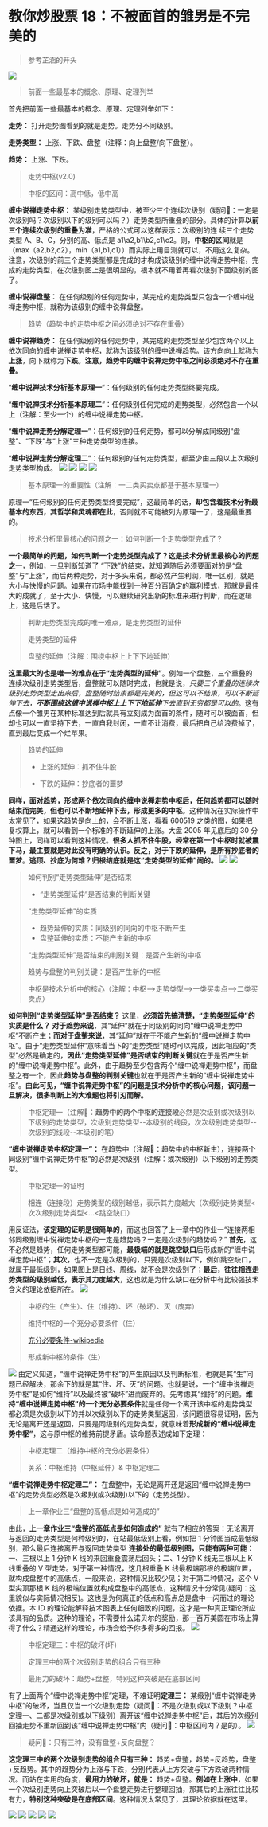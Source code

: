 # 教你炒股票 18：不被面首的雏男是不完美的

> 参考芷涵的开头

![](./0.png)

> 前面一些最基本的概念、原理、定理列举

首先把前面一些最基本的概念、原理、定理列举如下：

**走势：** 打开走势图看到的就是走势。走势分不同级别。

**走势类型：** 上涨、下跌、盘整（注释：向上盘整/向下盘整）。

**趋势：** 上涨、下跌。

> 走势中枢(v2.0)
>
> 中枢的区间：高中低，低中高

**缠中说禅走势中枢：** 某级别走势类型中，被至少三个连续次级别（疑问🤔️：一定是次级别吗？次级别以下的级别可以吗？）走势类型所重叠的部分。具体的计算**以前三个连续次级别的重叠为准**，严格的公式可以这样表示：次级别的连 续三个走势类型 A、B、C，分别的高、低点是 a1\a2,b1\b2,c1\c2。则，**中枢的区间**就是（max（a2,b2,c2），min（a1,b1,c1））而实际上用目测就可以，不用这么复杂。注意，次级别的前三个走势类型都是完成的才构成该级别的缠中说禅走势中枢，完成的走势类型，在次级别图上是很明显的，根本就不用着再看次级别下面级别的图了。

**缠中说禅盘整：** 在任何级别的任何走势中，某完成的走势类型只包含一个缠中说禅走势中枢，就称为该级别的缠中说禅盘整。

> 趋势（趋势中的走势中枢之间必须绝对不存在重叠）

**缠中说禅趋势：** 在任何级别的任何走势中，某完成的走势类型至少包含两个以上依次同向的缠中说禅走势中枢，就称为该级别的缠中说禅趋势。该方向向上就称为**上涨**，向下就称为**下跌**。**注意，趋势中的缠中说禅走势中枢之间必须绝对不存在重叠。**

“**缠中说禅技术分析基本原理一**”：任何级别的任何走势类型终要完成。

“**缠中说禅技术分析基本原理二**”：任何级别任何完成的走势类型，必然包含一个以上（注解：至少一个）的缠中说禅走势中枢。

“**缠中说禅走势分解定理一**”：任何级别的任何走势，都可以分解成同级别“盘整”、“下跌”与“上涨”三种走势类型的连接。

“**缠中说禅走势分解定理二**“：任何级别的任何走势类型，都至少由三段以上次级别走势类型构成。
![](./11.png)
![](./12.png)
![](./13.png)
![](./14.png)

> 基本原理一的重要性（注解：一二类买卖点都基于基本原理一）

原理一“任何级别的任何走势类型终要完成”，这最简单的话，**却包含着技术分析最基本的东西，其哲学和灵魂都在此**，否则就不可能被列为原理一了，这是最重要的。

> 技术分析里最核心的问题之一：如何判断一个走势类型完成了？

**一个最简单的问题，如何判断一个走势类型完成了？这是技术分析里最核心的问题之一**，例如，一旦判断知道了 “下跌”的结束，就知道随后必须要面对的是“盘整”与“上涨”，而后两种走势，对于多头来说，都必然产生利润，唯一区别，就是大小与快慢的问题。如果在市场中能找到一种百分百确定的赢利模式，那就是最伟大的成就了，至于大小、快慢，可以继续研究出新的标准来进行判断，而在逻辑上，这是后话了。

> 判断走势类型完成的唯一难点，是走势类型的延伸
>
> 走势类型的延伸
>
> 盘整的延伸（注解：围绕中枢上上下下地延伸）

**这里最大的也是唯一的难点在于“走势类型的延伸”**。例如一个盘整，三个重叠的连续次级别走势类型后，盘整就可以随时完成，也就是说，_只要三个重叠的连续次级别走势类型走出来后，盘整随时结束都是完美的，但这可以不结束，可以不断延伸下去，**不断围绕这缠中说禅中枢上上下下地延伸**下去直到无穷都是可以的_。这有点像一个雏男在某种标准达到后就具有立刻成为面首的条件，随时可以被面首，但却也可以一直坚持下去，一直自我封闭，一直不让消费，最后把自己给浪费掉了，直到最后变成一个烂苹果。

> 趋势的延伸
>
> - 上涨的延伸：抓不住牛股
>
> - 下跌的延伸：抄底者的噩梦

**同样，面对趋势，形成两个依次同向的缠中说禅走势中枢后，任何趋势都可以随时结束而完美，但也可以不断地延伸下去，形成更多的中枢**。这种情况在实际操作中太常见了，如果这趋势是向上的，会不断上涨，看看 600519 之类的图，如果把复权算上，就可以看到一个标准的不断延伸的上涨。大盘 2005 年见底后的 30 分钟图上，同样可以看到这种情况。**很多人抓不住牛股，经常在第一个中枢时就被震下马，最主要就是对此没有明确的认识。反之，对于下跌的延伸，是所有抄底者的噩梦**。**逃顶、抄底为何难？归根结底就是这“走势类型的延伸”闹的。**
![](./15.png)
![](./16.png)

> 如何判别“走势类型延伸”是否结束
>
> - “走势类型延伸”是否结束的判断关键
>
> “走势类型延伸”的实质
>
> - 趋势延伸的实质：同级别的同向的中枢不断产生
> - 盘整延伸的实质：不能产生新的中枢
>
> “走势类型延伸”是否结束的判别关键：是否产生新的中枢
>
> 趋势与盘整的判别关键：是否产生新的中枢
>
> 中枢是技术分析中的核心（注解：中枢-->走势类型-->一类买卖点-->二类买卖点）

**如何判别“走势类型延伸”是否结束？** 这里，**必须首先搞清楚，“走势类型延伸”的实质是什么？** **对于趋势来说**，其“延伸”就在于同级别的同向“缠中说禅走势中枢”不断产生；**而对于盘整来说**，其“延伸”就在于不能产生新的“缠中说禅走势中枢”。由于“走势类型延伸”意味着当下的“走势类型”随时可以完成，因此相应的“类型”必然是确定的，**因此“走势类型延伸”是否结束的判断关键**就在于是否产生新的“缠中说禅走势中枢”。此外，由于趋势至少包含两个“缠中说禅走势中枢”，而盘整之有一个，因此**趋势与盘整的判别关键**也就在于是否产生新的“缠中说禅走势中枢”。**由此可见，“缠中说禅走势中枢”的问题是技术分析中的核心问题，该问题一旦解决，很多判断上的大难题也将引刃而解。**

> 中枢定理一（注解🐷：**趋势中的两个中枢的连接段**必然是次级别或次级别以下级别的走势类型，次级别走势类型--本级别的线段，次次级别走势类型--次级别的线段--本级别的笔）

**“缠中说禅走势中枢定理一”：** 在趋势中（注解🐷：趋势中的中枢新生），连接两个同级别“缠中说禅走势中枢”的必然是次级别（注解：或次级别）以下级别的走势类型。

> 中枢定理一的证明
>
> 相连（连接段）走势类型的级别越低，表示其力度越大（次级别走势类型<次次级别走势类型<...<跳空缺口）

用反证法，**该定理的证明是很简单的**，而这也回答了上一章中的作业一“连接两相邻同级别缠中说禅走势中枢的一定是趋势吗？一定是次级别的趋势吗？”
**首先**，这不必然是趋势，任何走势类型都可能，**最极端的就是跳空缺口**后形成新的“缠中说禅走势中枢”；**其次**，也不一定是次级别的，只要是次级别以下，例如跳空缺口，就属于最低级别，如果图上是日线、周线，就不会是次级别了；**最后，往往相连走势类型的级别越低，表示其力度越大**，这也就是为什么缺口在分析中有比较强技术含义的理论依据所在。
![](./2.png)

> 中枢的生（产生）、住（维持）、坏（破坏）、灭（废弃）
>
> 维持中枢的一个充分必要条件（住）
>
> [充分必要条件-wikipedia](https://zh.wikipedia.org/wiki/%E5%85%85%E5%88%86%E5%BF%85%E8%A6%81%E6%9D%A1%E4%BB%B6)
>
> 形成新中枢的条件（生）

![](./3.png)
由定义知道，“缠中说禅走势中枢”的产生原因以及判断标准，也就是其“生”问题已经解决，那余下的就是其“住、坏、灭”的问题。也就是说，一个“缠中说禅走势中枢”是如何“维持”以及最终被“破坏”进而废弃的。先考虑其“维持”的问题。**维持“缠中说禅走势中枢”的一个充分必要条件**就是任何一个离开该中枢的走势类型都必须是次级别以下的并以次级别以下的走势类型返回，该问题很容易证明，因为无论是离开还是返回，只要是同级别的走势类型，就意味着**形成新的“缠中说禅走势中枢”**，这与原中枢的维持前提矛盾。该命题表述成如下定理：

> 中枢定理二（维持中枢的充分必要条件）
>
> 关系：中枢维持（中枢延伸）& 中枢定理二

**“缠中说禅走势中枢定理二”：** 在盘整中，无论是离开还是返回“缠中说禅走势中枢”的走势类型必然是次级别(或次级别)以下的（走势类型）。

> 上一章作业三“盘整的高低点是如何造成的”

由此，**上一章作业三“盘整的高低点是如何造成的”** 就有了相应的答案：无论离开与返回的走势类型是何种级别的，在站最低级别上看，例如把 1 分钟图当成最低级别，那么最后连接离开与返回走势类型 **连接处的最低级别图，只能有两种可能：** 一、三根以上 1 分钟 K 线的来回重叠震荡后回头；二、1 分钟 K 线无三根以上 K 线重叠的 V 型走势。对于第一种情况，这几根重叠 K 线最极端那根的极端位置，就构成盘整中的高低点，一般来说，这种情况比较少见；对于第二种情况，这个 V 型尖顶那根 K 线的极端位置就构成盘整中的高低点，这种情况十分常见(疑问：这里貌似与实际情况相反)。这也是为何真正的低点和高点总是盘中一闪而过的理论依据。本 ID 的理论能解释技术图表上任何细致的问题，这才是一种真正理论所应该具有的品质。这种的理论，不需要什么诺贝尔的奖励，那一百万美圆在市场上算得了什么？精通这样的理论，市场会给予你多得多的回报。
![](./4.png)

> 中枢定理三：中枢的破坏(坏)
>
> 定理三中的两个次级别走势的组合只有三种
>
> 最用力的破坏：趋势+盘整，特别这种突破是在底部区间

有了上面两个“缠中说禅走势中枢”定理，不难证明**定理三：** 某级别“缠中说禅走势中枢”的破坏，当且仅当一个次级别走势（疑问🤔️：不是次级别或以下级别？中枢定理一、二都是次级别或以下级别）离开该“缠中说禅走势中枢”后，其后的次级别回抽走势不重新回到该“缠中说禅走势中枢”内（疑问🤔️：中枢区间内？是的）。
![](./5.png)

> 疑问🤔️：只有三种，没有盘整+反向盘整？

**这定理三中的两个次级别走势的组合只有三种：** 趋势+盘整，趋势+反趋势，盘整+反趋势。其中的趋势分为上涨与下跌，分别代表从上方突破与下方跌破两种情况。而站在实用的角度，**最用力的破坏，就是：** 趋势+盘整。**例如在上涨中**，如果一个次级别走势向上突破后以一个盘整走势进行整理回抽，那其后的上涨往往比较有力，**特别这种突破是在底部区间**。这种情况太常见了，其理论依据就在这里。

![](./6.png)
![](./7.png)
![](./8.png)
![](./9.png)
![](./10.png)
